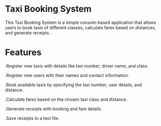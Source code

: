# Taxi Booking System
This Taxi Booking System is a simple console-based application that allows users to book taxis of different classes, calculate fares based on distances, and generate receipts.

# Features
.Register new taxis with details like taxi number, driver name, and class.


.Register new users with their names and contact information.


.Book available taxis by specifying the taxi number, user details, and distance.


.Calculate fares based on the chosen taxi class and distance.


.Generate receipts with booking and fare details.


.Save receipts to a text file.
